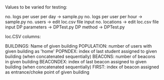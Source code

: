 Values to be varied for testing:

no. logs per user per day -> sample.py
no. logs per user per hour -> sample.py
no. users -> edit loc.csv file input
no. locations -> edit loc.csv file input
DP parameters -> DPTest.py
DP method -> DPTest.py


loc.CSV columns: 

BUILDINGS:  Name of given building
POPULATION: number of users with given building as 'home'
POPNDEX: index of last student assigned to given building (when concatenated sequentially)
BEACONS: number of beacons in given building
BEACONDEX: index of last beacon assigned to given building (when concatenated sequentially)
FIRST: index of beacon assigned as entrance/choke point of given building
